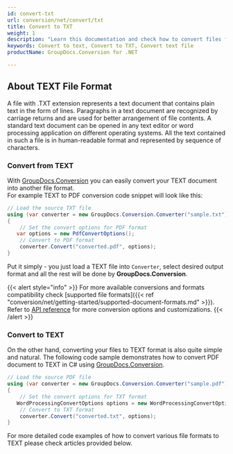 ```yaml
---
id: convert-txt
url: conversion/net/convert/txt
title: Convert to TXT
weight: 1
description: "Learn this documentation and check how to convert files from/to text format with GroupDocs.Conversion for .NET."
keywords: Convert to text, Convert to TXT, Convert text file
productName: GroupDocs.Conversion for .NET

---
```


## About TEXT File Format

A file with .TXT extension represents a text document that contains plain text in the form of lines. Paragraphs in a text document are recognized by carriage returns and are used for better arrangement of file contents. A standard text document can be opened in any text editor or word processing application on different operating systems. All the text contained in such a file is in human-readable format and represented by sequence of characters.

### Convert from TEXT

With [GroupDocs.Conversion](https://products.groupdocs.com/conversion/net) you can easily convert your TEXT document into another file format.  
For example TEXT to PDF conversion code snippet will look like this:

```csharp
// Load the source TXT file
using (var converter = new GroupDocs.Conversion.Converter("sample.txt"))
{
    // Set the convert options for PDF format
   var options = new PdfConvertOptions();
    // Convert to PDF format
    converter.Convert("converted.pdf", options);
}
```

Put it simply - you just load a TEXT file into `Converter`, select desired output format and all the rest will be done by **GroupDocs.Conversion**.  

{{< alert style="info" >}}
For more available conversions and formats compatibility check [supported file formats]({{< ref "conversion/net/getting-started/supported-document-formats.md" >}}).
Refer to [API reference](https://apireference.groupdocs.com/conversion/net/groupdocs.conversion.options.convert) for more conversion options and customizations.
{{< /alert >}}

### Convert to TEXT

On the other hand, converting your files to TEXT format is also quite simple and natural.
The following code sample demonstrates how to convert PDF document to TEXT in C# using [GroupDocs.Conversion](https://products.groupdocs.com/conversion/net).

```csharp
// Load the source PDF file
using (var converter = new GroupDocs.Conversion.Converter("sample.pdf"))
{
    // Set the convert options for TXT format
   WordProcessingConvertOptions options = new WordProcessingConvertOptions { Format = GroupDocs.Conversion.FileTypes.WordProcessingFileType.Txt };
    // Convert to TXT format
    converter.Convert("converted.txt", options);
}
```

For more detailed code examples of how to convert various file formats to TEXT please check articles provided below.
